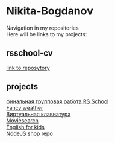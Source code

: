 # Nikita-Bogdanov
Navigation in my repositories</br>
Here will be links to my projects:
## rsschool-cv
[link to reposytory](https://github.com/N1kaSqq/rsschool-cv)
## projects
[финальная групповая работа RS School](https://rslang-team3-nofishtou.netlify.app/)  
[Fancy weather](https://n1kasqq-fancy-weather.netlify.app)  
[Виртуальная клавиатура](https://n1kasqq.github.io/Codejam-virtual-keyboard/)  
[Moviesearch](https://n1kasqq-moviesearch.netlify.app)  
[English for kids](https://n1kasqq-english-for-kids.netlify.app)  
[NodeJS shop repo](https://github.com/N1kaSqq/NodeJS)  
